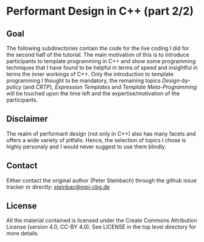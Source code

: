 # Performant Design in C++ (part 2/2)

## Goal

The following subdirectories contain the code for the live coding I did for the second half of the tutorial. The main motivation of this is to introduce participants to template programming in C++ and show some programming techniques that I have found to be helpful in terms of speed and insightful in terms the inner workings of C++. Only the introduction to template programming I thought to be mandatory, the remaining topics *Design-by-policy* (and *CRTP*), *Expression Templates* and *Template Meta-Programming* will be touched upon the time left and the expertise/motivation of the participants.

## Disclaimer

The realm of performant design (not only in C++) also has many facets and offers a wide variety of pitfalls. Hence, the selection of topics I chose is highly personaly and I would never suggest to use them blindly.

## Contact

Either contact the original author (Peter Steinbach) through the github issue tracker or directly: steinbac@mpi-cbg.de

## License

All the material contained is licensed under the Create Commons Attribution License (version 4.0, CC-BY 4.0). See LICENSE in the top level directory for more details.


